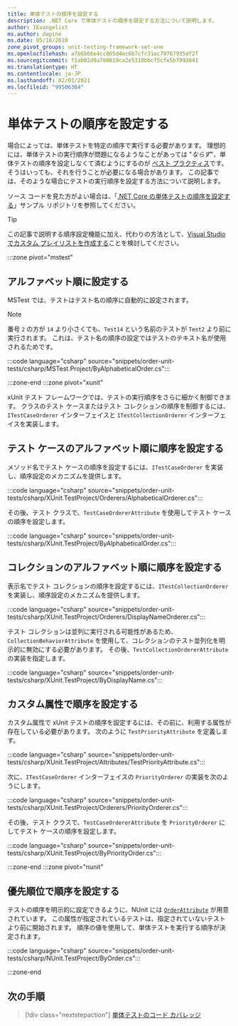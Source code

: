 ```yaml
---
title: 単体テストの順序を設定する
description: .NET Core で単体テストの順序を設定する方法について説明します。
author: IEvangelist
ms.author: dapine
ms.date: 05/18/2020
zone_pivot_groups: unit-testing-framework-set-one
ms.openlocfilehash: a7b6b66e4cc865d4ec6b7cfc31ac79767935df2f
ms.sourcegitcommit: f2ab02d9a780819ca2e5310bbcf5cfe5b7993041
ms.translationtype: HT
ms.contentlocale: ja-JP
ms.lasthandoff: 02/03/2021
ms.locfileid: "99506384"
---
```

# <a name="order-unit-tests"></a>単体テストの順序を設定する

場合によっては、単体テストを特定の順序で実行する必要があります。 理想的には、単体テストの実行順序が問題になるようなことがあっては "_ならず_"、単体テストの順序を設定しなくて済むようにするのが [ベスト プラクティス](unit-testing-best-practices.md)です。 そうはいっても、それを行うことが必要になる場合があります。 この記事では、そのような場合にテストの実行順序を設定する方法について説明します。

ソース コードを見た方がよい場合は、「[.NET Core の単体テストの順序を設定する](/samples/dotnet/samples/order-unit-tests-cs)」サンプル リポジトリを参照してください。

> [!TIP]
> この記事で説明する順序設定機能に加え、代わりの方法として、[Visual Studio でカスタム プレイリストを作成する](/visualstudio/test/run-unit-tests-with-test-explorer?view=vs-2019#create-custom-playlists)ことを検討してください。

:::zone pivot="mstest"

## <a name="order-alphabetically"></a>アルファベット順に設定する

MSTest では、テストはテスト名の順序に自動的に設定されます。

> [!NOTE]
> 番号 `2` の方が `14` より小さくても、`Test14` という名前のテストが `Test2` より前に実行されます。 これは、テスト名の順序の設定ではテストのテキスト名が使用されるためです。

:::code language="csharp" source="snippets/order-unit-tests/csharp/MSTest.Project/ByAlphabeticalOrder.cs":::

:::zone-end
:::zone pivot="xunit"

xUnit テスト フレームワークでは、テストの実行順序をさらに細かく制御できます。 クラスのテスト ケースまたはテスト コレクションの順序を制御するには、`ITestCaseOrderer` インターフェイスと `ITestCollectionOrderer` インターフェイスを実装します。

## <a name="order-by-test-case-alphabetically"></a>テスト ケースのアルファベット順に順序を設定する

メソッド名でテスト ケースの順序を設定するには、`ITestCaseOrderer` を実装し、順序設定のメカニズムを提供します。

:::code language="csharp" source="snippets/order-unit-tests/csharp/XUnit.TestProject/Orderers/AlphabeticalOrderer.cs":::

その後、テスト クラスで、`TestCaseOrdererAttribute` を使用してテスト ケースの順序を設定します。

:::code language="csharp" source="snippets/order-unit-tests/csharp/XUnit.TestProject/ByAlphabeticalOrder.cs":::

## <a name="order-by-collection-alphabetically"></a>コレクションのアルファベット順に順序を設定する

表示名でテスト コレクションの順序を設定するには、`ITestCollectionOrderer` を実装し、順序設定のメカニズムを提供します。

:::code language="csharp" source="snippets/order-unit-tests/csharp/XUnit.TestProject/Orderers/DisplayNameOrderer.cs":::

テスト コレクションは並列に実行される可能性があるため、`CollectionBehaviorAttribute` を使用して、コレクションのテスト並列化を明示的に無効にする必要があります。 その後、`TestCollectionOrdererAttribute` の実装を指定します。

:::code language="csharp" source="snippets/order-unit-tests/csharp/XUnit.TestProject/ByDisplayName.cs":::

## <a name="order-by-custom-attribute"></a>カスタム属性で順序を設定する

カスタム属性で xUnit テストの順序を設定するには、その前に、利用する属性が存在している必要があります。 次のように `TestPriorityAttribute` を定義します。

:::code language="csharp" source="snippets/order-unit-tests/csharp/XUnit.TestProject/Attributes/TestPriorityAttribute.cs":::

次に、`ITestCaseOrderer` インターフェイスの `PriorityOrderer` の実装を次のようにします。

:::code language="csharp" source="snippets/order-unit-tests/csharp/XUnit.TestProject/Orderers/PriorityOrderer.cs":::

その後、テスト クラスで、`TestCaseOrdererAttribute` を `PriorityOrderer` にしてテスト ケースの順序を設定します。

:::code language="csharp" source="snippets/order-unit-tests/csharp/XUnit.TestProject/ByPriorityOrder.cs":::

:::zone-end
:::zone pivot="nunit"

## <a name="order-by-priority"></a>優先順位で順序を設定する

テストの順序を明示的に設定できるように、NUnit には [`OrderAttribute`](https://github.com/nunit/docs/wiki/Order-Attribute) が用意されています。 この属性が指定されているテストは、指定されていないテストより前に開始されます。 順序の値を使用して、単体テストを実行する順序が決定されます。

:::code language="csharp" source="snippets/order-unit-tests/csharp/NUnit.TestProject/ByOrder.cs":::

:::zone-end

## <a name="next-steps"></a>次の手順

> [!div class="nextstepaction"]
> [単体テストのコード カバレッジ](unit-testing-code-coverage.md)
